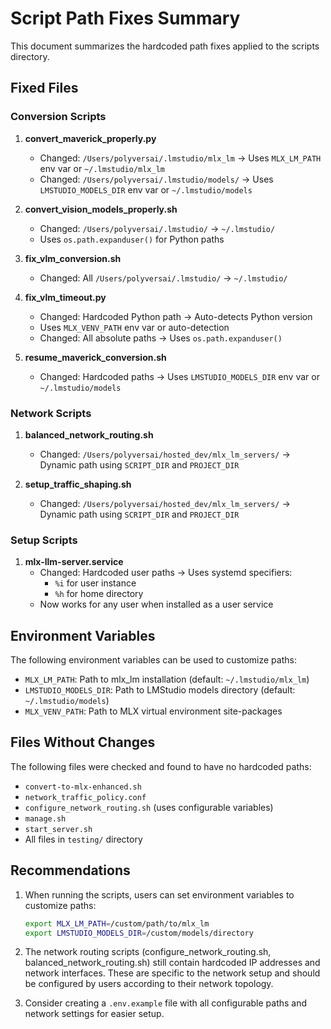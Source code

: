 # Script Path Fixes Summary

This document summarizes the hardcoded path fixes applied to the scripts directory.

## Fixed Files

### Conversion Scripts
1. **convert_maverick_properly.py**
   - Changed: `/Users/polyversai/.lmstudio/mlx_lm` → Uses `MLX_LM_PATH` env var or `~/.lmstudio/mlx_lm`
   - Changed: `/Users/polyversai/.lmstudio/models/` → Uses `LMSTUDIO_MODELS_DIR` env var or `~/.lmstudio/models`

2. **convert_vision_models_properly.sh**
   - Changed: `/Users/polyversai/.lmstudio/` → `~/.lmstudio/`
   - Uses `os.path.expanduser()` for Python paths

3. **fix_vlm_conversion.sh**
   - Changed: All `/Users/polyversai/.lmstudio/` → `~/.lmstudio/`

4. **fix_vlm_timeout.py**
   - Changed: Hardcoded Python path → Auto-detects Python version
   - Uses `MLX_VENV_PATH` env var or auto-detection
   - Changed: All absolute paths → Uses `os.path.expanduser()`

5. **resume_maverick_conversion.sh**
   - Changed: Hardcoded paths → Uses `LMSTUDIO_MODELS_DIR` env var or `~/.lmstudio/models`

### Network Scripts
1. **balanced_network_routing.sh**
   - Changed: `/Users/polyversai/hosted_dev/mlx_lm_servers/` → Dynamic path using `SCRIPT_DIR` and `PROJECT_DIR`

2. **setup_traffic_shaping.sh**
   - Changed: `/Users/polyversai/hosted_dev/mlx_lm_servers/` → Dynamic path using `SCRIPT_DIR` and `PROJECT_DIR`

### Setup Scripts
1. **mlx-llm-server.service**
   - Changed: Hardcoded user paths → Uses systemd specifiers:
     - `%i` for user instance
     - `%h` for home directory
   - Now works for any user when installed as a user service

## Environment Variables

The following environment variables can be used to customize paths:

- `MLX_LM_PATH`: Path to mlx_lm installation (default: `~/.lmstudio/mlx_lm`)
- `LMSTUDIO_MODELS_DIR`: Path to LMStudio models directory (default: `~/.lmstudio/models`)
- `MLX_VENV_PATH`: Path to MLX virtual environment site-packages

## Files Without Changes

The following files were checked and found to have no hardcoded paths:
- `convert-to-mlx-enhanced.sh`
- `network_traffic_policy.conf`
- `configure_network_routing.sh` (uses configurable variables)
- `manage.sh`
- `start_server.sh`
- All files in `testing/` directory

## Recommendations

1. When running the scripts, users can set environment variables to customize paths:
   ```bash
   export MLX_LM_PATH=/custom/path/to/mlx_lm
   export LMSTUDIO_MODELS_DIR=/custom/models/directory
   ```

2. The network routing scripts (configure_network_routing.sh, balanced_network_routing.sh) still contain hardcoded IP addresses and network interfaces. These are specific to the network setup and should be configured by users according to their network topology.

3. Consider creating a `.env.example` file with all configurable paths and network settings for easier setup.